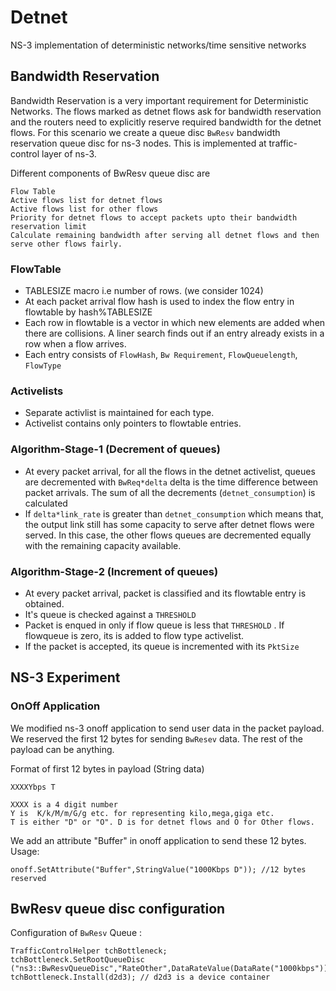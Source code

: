 # Detnet
NS-3 implementation of deterministic networks/time sensitive networks

## Bandwidth Reservation
Bandwidth Reservation is a very important requirement for Deterministic Networks. The flows marked as detnet flows ask for bandwidth reservation and the routers need to explicitly reserve required bandwidth for the detnet flows. For this scenario we create a queue disc `BwResv` bandwidth reservation queue disc for ns-3 nodes. This is implemented at traffic-control layer of ns-3.

Different components of BwResv queue disc are

```
Flow Table
Active flows list for detnet flows
Active flows list for other flows
Priority for detnet flows to accept packets upto their bandwidth reservation limit
Calculate remaining bandwidth after serving all detnet flows and then serve other flows fairly.

```

### FlowTable
* TABLESIZE macro i.e number of rows. (we consider 1024)
* At each packet arrival flow hash is used to index the flow entry in flowtable by hash%TABLESIZE
* Each row in flowtable is a vector in which new elements are added when there are collisions. A liner search finds out if an entry already exists in a row when a flow arrives.
* Each entry consists of `FlowHash`, `Bw Requirement`, `FlowQueuelength`, `FlowType`

### Activelists
* Separate activlist is maintained for each type.
* Activelist contains only pointers to flowtable entries.

### Algorithm-Stage-1 (Decrement of queues)
* At every packet arrival, for all the flows in the detnet activelist, queues are decremented with `BwReq*delta` delta is the time difference between packet arrivals. The sum of all the decrements (`detnet_consumption`) is calculated
* If `delta*link_rate` is greater than `detnet_consumption` which means that, the output link still has some capacity to serve after detnet flows were served. In this case, the other flows queues are decremented equally with the remaining capacity available.

### Algorithm-Stage-2 (Increment of queues)
* At every packet arrival, packet is classified and its flowtable entry is obtained.
* It's queue is checked against a `THRESHOLD`
* Packet is enqued in only if flow queue is less that `THRESHOLD` . If flowqueue is zero, its is added to flow type activelist.
* If the packet is accepted, its queue is incremented with its `PktSize`

## NS-3 Experiment

### OnOff Application
We modified ns-3 onoff application to send user data in the packet payload. We reserved the first 12 bytes for sending `BwResev` data. The rest of the payload can be anything.

Format of first 12 bytes in payload (String data)
```
XXXXYbps T

XXXX is a 4 digit number
Y is  K/k/M/m/G/g etc. for representing kilo,mega,giga etc.
T is either "D" or "O". D is for detnet flows and O for Other flows.

```

We add an attribute "Buffer" in onoff application to send these 12 bytes.
Usage:
```
onoff.SetAttribute("Buffer",StringValue("1000Kbps D")); //12 bytes reserved
```

## BwResv queue disc configuration
Configuration of `BwResv` Queue :
```
TrafficControlHelper tchBottleneck;
tchBottleneck.SetRootQueueDisc ("ns3::BwResvQueueDisc","RateOther",DataRateValue(DataRate("1000kbps")),"RateDetnet",DataRateValue(DataRate("10000kbps")));
tchBottleneck.Install(d2d3); // d2d3 is a device container
```
